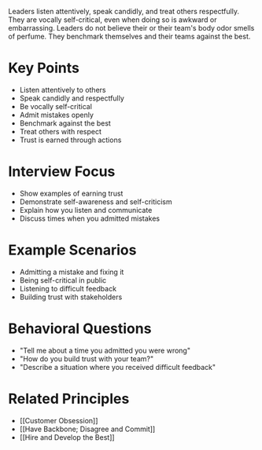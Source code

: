 Leaders listen attentively, speak candidly, and treat others respectfully. They are vocally self-critical, even when doing so is awkward or embarrassing. Leaders do not believe their or their team's body odor smells of perfume. They benchmark themselves and their teams against the best.

# Key Points

- Listen attentively to others
- Speak candidly and respectfully
- Be vocally self-critical
- Admit mistakes openly
- Benchmark against the best
- Treat others with respect
- Trust is earned through actions

# Interview Focus

- Show examples of earning trust
- Demonstrate self-awareness and self-criticism
- Explain how you listen and communicate
- Discuss times when you admitted mistakes

# Example Scenarios

- Admitting a mistake and fixing it
- Being self-critical in public
- Listening to difficult feedback
- Building trust with stakeholders

# Behavioral Questions

- "Tell me about a time you admitted you were wrong"
- "How do you build trust with your team?"
- "Describe a situation where you received difficult feedback"

# Related Principles

- [[Customer Obsession]]
- [[Have Backbone; Disagree and Commit]]
- [[Hire and Develop the Best]]
